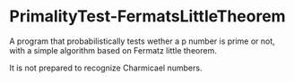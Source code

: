 # PrimalityTest-FermatsLittleTheorem
A program that probabilistically tests wether a p number is prime or not, with a simple algorithm based on Fermatz little theorem.

It is not prepared to recognize Charmicael numbers.
